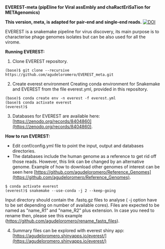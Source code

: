 **EVEREST-meta (pipEline for Viral assEmbly and chaRactEriSaTion for METAgenomics)**

**This version, meta, is adapted for pair-end and single-end reads.**
[![DOI](https://zenodo.org/badge/569978563.svg)](https://zenodo.org/doi/10.5281/zenodo.10487445)

EVEREST is a snakemake pipeline for virus discovery, its main purpose is to characterise phage genomes isolates but can be also used for all the virome.

**Running EVEREST:**

1. Clone EVEREST repository.
```
(base)$ git clone --recursive https://github.com/agudeloromero/EVEREST_meta.git
```

2. Create everest environment
Creating conda environment for Snakemake and EVEREST from the file everest.yml, provided in this repository.
```
(base)$ conda create env -n everest -f everest.yml
(base)$ conda activate everest
(everest)$
```

3. Databases for EVEREST are available here: [https://zenodo.org/records/8404860](https://zenodo.org/records/8404860).

**How to run EVEREST:**

* Edit conf/config.yml file to point the input, output and databases directories.
* The databases include the human genome as a reference to get rid off those reads. However, this link can be changed by an alternative genome. Example of how to download other genomes of interest can be seen here [https://github.com/agudeloromero/Reference_Genomes](https://github.com/agudeloromero/Reference_Genomes).
```
$ conda activate everest
(everest)$ snakemake --use-conda -j 2 --keep-going
```
Input directory should contain the .fastq.gz files to analyse ( -j option have to be set depending on number of available cores).
Files are expected to be named as "name_R1" and "name_R2" plus extension. In case you need to rename then, please see this example (https://github.com/agudeloromero/rename_fastq_files).

4. Summary files can be explored with everest shiny app:
[https://agudeloromero.shinyapps.io/everest/](https://agudeloromero.shinyapps.io/everest/)
